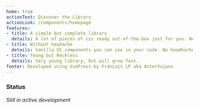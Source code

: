 ```yaml
---
home: true
actionText: Discover the Library
actionLink: /components/homepage
features:
- title: A simple but complete library
  details: A lot of pieces of css ready out-of-the-box just for you. No framework, just pure vanilla HTML/CSS/JS.
- title: Without headache 
  details: Vanilla UI components you can use in your code. No headhache to install a framework, just copy-paste.
- title: Young but Reckless 
  details: Very young library, but will grow fast.
footer: Developed using VuePress by François LP aka AsterYujano
---
```


### Status <Badge text="alpha" type="warn"/> <Badge text="0.1.1+"/>

_Still in active development_

<story></story>